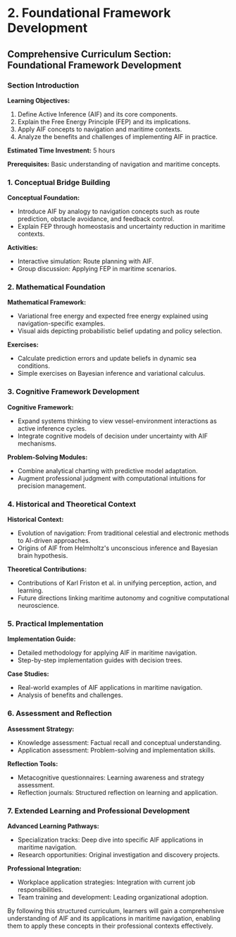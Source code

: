 # 2. Foundational Framework Development

## Comprehensive Curriculum Section: Foundational Framework Development

### Section Introduction

**Learning Objectives:**
1. Define Active Inference (AIF) and its core components.
2. Explain the Free Energy Principle (FEP) and its implications.
3. Apply AIF concepts to navigation and maritime contexts.
4. Analyze the benefits and challenges of implementing AIF in practice.

**Estimated Time Investment:** 5 hours

**Prerequisites:** Basic understanding of navigation and maritime concepts.

### 1. Conceptual Bridge Building

**Conceptual Foundation:**
- Introduce AIF by analogy to navigation concepts such as route prediction, obstacle avoidance, and feedback control.
- Explain FEP through homeostasis and uncertainty reduction in maritime contexts.

**Activities:**
- Interactive simulation: Route planning with AIF.
- Group discussion: Applying FEP in maritime scenarios.

### 2. Mathematical Foundation

**Mathematical Framework:**
- Variational free energy and expected free energy explained using navigation-specific examples.
- Visual aids depicting probabilistic belief updating and policy selection.

**Exercises:**
- Calculate prediction errors and update beliefs in dynamic sea conditions.
- Simple exercises on Bayesian inference and variational calculus.

### 3. Cognitive Framework Development

**Cognitive Framework:**
- Expand systems thinking to view vessel-environment interactions as active inference cycles.
- Integrate cognitive models of decision under uncertainty with AIF mechanisms.

**Problem-Solving Modules:**
- Combine analytical charting with predictive model adaptation.
- Augment professional judgment with computational intuitions for precision management.

### 4. Historical and Theoretical Context

**Historical Context:**
- Evolution of navigation: From traditional celestial and electronic methods to AI-driven approaches.
- Origins of AIF from Helmholtz's unconscious inference and Bayesian brain hypothesis.

**Theoretical Contributions:**
- Contributions of Karl Friston et al. in unifying perception, action, and learning.
- Future directions linking maritime autonomy and cognitive computational neuroscience.

### 5. Practical Implementation

**Implementation Guide:**
- Detailed methodology for applying AIF in maritime navigation.
- Step-by-step implementation guides with decision trees.

**Case Studies:**
- Real-world examples of AIF applications in maritime navigation.
- Analysis of benefits and challenges.

### 6. Assessment and Reflection

**Assessment Strategy:**
- Knowledge assessment: Factual recall and conceptual understanding.
- Application assessment: Problem-solving and implementation skills.

**Reflection Tools:**
- Metacognitive questionnaires: Learning awareness and strategy assessment.
- Reflection journals: Structured reflection on learning and application.

### 7. Extended Learning and Professional Development

**Advanced Learning Pathways:**
- Specialization tracks: Deep dive into specific AIF applications in maritime navigation.
- Research opportunities: Original investigation and discovery projects.

**Professional Integration:**
- Workplace application strategies: Integration with current job responsibilities.
- Team training and development: Leading organizational adoption.

By following this structured curriculum, learners will gain a comprehensive understanding of AIF and its applications in maritime navigation, enabling them to apply these concepts in their professional contexts effectively.